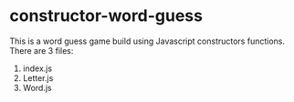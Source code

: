 # constructor-word-guess
This is a word guess game build using Javascript constructors functions.
There are 3 files:
1. index.js
2. Letter.js
3. Word.js
